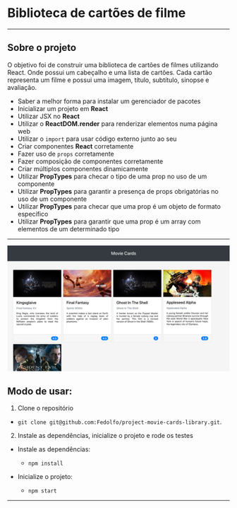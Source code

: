 # Biblioteca de cartões de filme

 ---

## Sobre o projeto

  O objetivo foi de construir uma biblioteca de cartões de filmes utilizando React. Onde possui um cabeçalho e uma lista de cartões. Cada cartão representa um filme e possui uma imagem, título, subtítulo, sinopse e avaliação.

  * Saber a melhor forma para instalar um gerenciador de pacotes
  * Inicializar um projeto em **React**
  * Utilizar JSX no **React**
  * Utilizar o **ReactDOM.render** para renderizar elementos numa página web
  * Utilizar o `import` para usar código externo junto ao seu
  * Criar componentes **React** corretamente
  * Fazer uso de `props` corretamente
  * Fazer composição de componentes corretamente
  * Criar múltiplos componentes dinamicamente
  * Utilizar **PropTypes** para checar o tipo de uma prop no uso de um componente
  * Utilizar **PropTypes** para garantir a presença de props obrigatórias no uso de um componente
  * Utilizar **PropTypes** para checar que uma prop é um objeto de formato específico
  * Utilizar **PropTypes** para garantir que uma prop é um array com elementos de um determinado tipo

---

![image](preview.png)

## Modo de usar:

1. Clone o repositório
  * `git clone git@github.com:Fedolfo/project-movie-cards-library.git`.

2. Instale as dependências, inicialize o projeto e rode os testes
  * Instale as dependências:
    * `npm install`

  * Inicialize o projeto:
    * `npm start`

---
